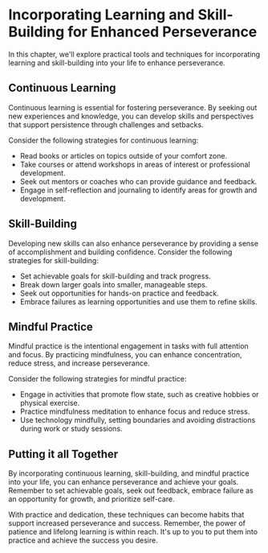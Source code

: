 # Incorporating Learning and Skill-Building for Enhanced Perseverance

In this chapter, we'll explore practical tools and techniques for incorporating learning and skill-building into your life to enhance perseverance.

Continuous Learning
-------------------

Continuous learning is essential for fostering perseverance. By seeking out new experiences and knowledge, you can develop skills and perspectives that support persistence through challenges and setbacks.

Consider the following strategies for continuous learning:

* Read books or articles on topics outside of your comfort zone.
* Take courses or attend workshops in areas of interest or professional development.
* Seek out mentors or coaches who can provide guidance and feedback.
* Engage in self-reflection and journaling to identify areas for growth and development.

Skill-Building
--------------

Developing new skills can also enhance perseverance by providing a sense of accomplishment and building confidence. Consider the following strategies for skill-building:

* Set achievable goals for skill-building and track progress.
* Break down larger goals into smaller, manageable steps.
* Seek out opportunities for hands-on practice and feedback.
* Embrace failures as learning opportunities and use them to refine skills.

Mindful Practice
----------------

Mindful practice is the intentional engagement in tasks with full attention and focus. By practicing mindfulness, you can enhance concentration, reduce stress, and increase perseverance.

Consider the following strategies for mindful practice:

* Engage in activities that promote flow state, such as creative hobbies or physical exercise.
* Practice mindfulness meditation to enhance focus and reduce stress.
* Use technology mindfully, setting boundaries and avoiding distractions during work or study sessions.

Putting it all Together
-----------------------

By incorporating continuous learning, skill-building, and mindful practice into your life, you can enhance perseverance and achieve your goals. Remember to set achievable goals, seek out feedback, embrace failure as an opportunity for growth, and prioritize self-care.

With practice and dedication, these techniques can become habits that support increased perseverance and success. Remember, the power of patience and lifelong learning is within reach. It's up to you to put them into practice and achieve the success you desire.
